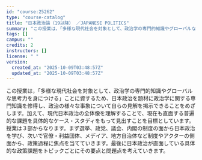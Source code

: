 ```yaml
---
id: "course:25262"
type: "course-catalog"
title: "日本政治論（19以降） ／JAPANESE POLITICS"
summary: "この授業は，「多様な現代社会を対象として、政治学の専門的知識やグローバルな思考力を身につける」ことに資するため、日本政治を題材に政治学に関する専門知識を修得し、政治の様々な事象について自らの見解を掲示できることをめざします。加えて、現代日本…"
tags: []
campus: ""
credits: 2
instructors: []
license: " "
version:
  created_at: "2025-10-09T03:48:57Z"
  updated_at: "2025-10-09T03:48:57Z"
---
```


この授業は，「多様な現代社会を対象として、政治学の専門的知識やグローバルな思考力を身につける」ことに資するため、日本政治を題材に政治学に関する専門知識を修得し、政治の様々な事象について自らの見解を掲示できることをめざします。加えて、現代日本政治の全体像を理解することで、現在も直面する普遍的な課題を具体的なケース・スタディをもって見出すことを目標としています。 授業は３部からなります。まず選挙、政党、議会、内閣の制度の面から日本政治を学び、次いで官僚・利益団体、メデイア、地方自治体など制度やアクターの側面から、政策過程に焦点を当てていきます。最後に日本政治が直面している具体的な政策課題をトピックごとにその要点と問題点を考えていきます。
